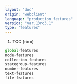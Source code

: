 ```yaml
---
layout: "doc"
origin: "webclient"
language: "production features"
version: "yar.13rc3.1"
type: "features"
---
```


1. TOC
{:toc}

```js
global-features
node-features
collection-features
stategroup-features
number-features
text-features
file-features
```

